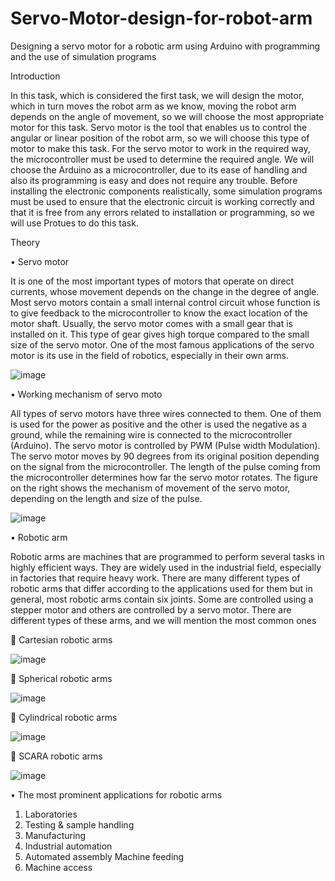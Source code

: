 # Servo-Motor-design-for-robot-arm
Designing a servo motor for a robotic arm using Arduino with programming and the use of simulation programs 



Introduction 

In this task, which is considered the first task, we will design the motor, which in turn moves the robot arm as we know, moving the robot arm depends on the angle of movement, so we will choose the most appropriate motor for this task. Servo motor is the tool that enables us to control the angular or linear position of the robot arm, so we will choose this type of motor to make this task. For the servo motor to work in the required way, the microcontroller must be used to determine the required angle. We will choose the Arduino as a microcontroller, due to its ease of handling and also its programming is easy and does not require any trouble. Before installing the electronic components realistically, some simulation programs must be used to ensure that the electronic circuit is working correctly and that it is free from any errors related to installation or programming, so we will use Protues to do this task.  

Theory 


•	Servo motor

It is one of the most important types of motors that operate on direct currents, whose movement depends on the change in the degree of angle. Most servo motors contain a small internal control circuit whose function is to give feedback to the microcontroller to know the exact location of the motor shaft. Usually, the servo motor comes with a small gear that is installed on it. This type of gear gives high torque compared to the small size of the servo motor. One of the most famous applications of the servo motor is its use in the field of robotics, especially in their own arms. 


![image](https://user-images.githubusercontent.com/85449693/122657944-8e5e0200-d170-11eb-85e5-48bde2dd5b0f.png)

•	Working mechanism of servo moto

All types of servo motors have three wires connected to them. One of them is used for the power as positive and the other is used the negative as a ground, while the remaining wire is connected to the microcontroller (Arduino). The servo motor is controlled by PWM (Pulse width Modulation). The servo motor moves by 90 degrees from its original position depending on the signal from the microcontroller. The length of the pulse coming from the microcontroller determines how far the servo motor rotates. The figure on the right shows the mechanism of movement of the servo motor, depending on the length and size of the pulse.

![image](https://user-images.githubusercontent.com/85449693/122657949-9ae25a80-d170-11eb-9533-eb1140252018.png)


•	Robotic arm

Robotic arms are machines that are programmed to perform several tasks in highly efficient ways. They are widely used in the industrial field, especially in factories that require heavy work. There are many different types of robotic arms that differ according to the applications used for them but in general, most robotic arms contain six joints. Some are controlled using a stepper motor and others are controlled by a servo motor. There are different types of these arms, and we will mention the most common ones

	Cartesian robotic arms

![image](https://user-images.githubusercontent.com/85449693/122657956-b188b180-d170-11eb-985c-ce5e175007aa.png)





	Spherical robotic arms

![image](https://user-images.githubusercontent.com/85449693/122658005-13e1b200-d171-11eb-92ab-72d3b95201cd.png)




	Cylindrical robotic arms

![image](https://user-images.githubusercontent.com/85449693/122658009-1ba15680-d171-11eb-9408-89caea30ef3f.png)






	SCARA robotic arms

![image](https://user-images.githubusercontent.com/85449693/122658015-252abe80-d171-11eb-97f3-96c7ab8f6890.png)



•	The most prominent applications for robotic arms
1.	Laboratories
2.	Testing & sample handling
3.	Manufacturing
4.	Industrial automation
5.	Automated assembly Machine feeding
6.	Machine access

